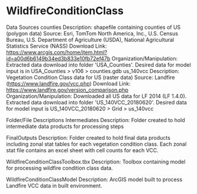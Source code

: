 # WildfireConditionClass

Data Sources
counties
	Description: shapefile containing counties of US (polygon data)
	Source: Esri, TomTom North America, Inc., U.S. Census Bureau, U.S. Department of Agriculture (USDA), National Agricultural Statistics Service (NASS)
	Download Link: https://www.arcgis.com/home/item.html?id=a00d6b6149b34ed3b833e10fb72ef47b
	Organization/Manipulation: Extracted data download into folder 'USA_Counties'. Desired data for model input is in USA_Counties > v106 > counties.gdb
us_140vcc
	Description: Vegetation Condition Class data for US (raster data)
	Source: Landfire (https://www.landfire.gov/vcc.php) 
	Download Link: https://www.landfire.gov/version_comparison.php
	Organization/Manipulation: Downloaded all US data for LF 2014 (LF 1.4.0). Extracted data download into folder 'US_140VCC_20180620'. Desired data for model input is US_140VCC_20180620 > Grid > us_140vcc


Folder/File Descriptions
Intermediates
	Description: Folder created to hold intermediate data products for processing steps

FinalOutputs
	Description: Folder created to hold final data products including zonal stat tables for each vegetation condition class. Each zonal stat file contains an excel sheet with cell counts for each VCC.

WildfireConditionClassToolbox.tbx
	Description: Toolbox containing model for processing wildfire condition class data.

WildfireConditionClassModel
	Description: ArcGIS model built to process Landfire VCC data in built environment.
